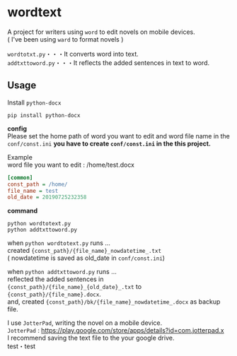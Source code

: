 # wordtext
A project for writers using `word` to edit novels on mobile devices.  
( I've been using `ward` to format novels )
  
`wordtotxt.py`・・・It converts word into text.  
`addtxttoword.py`・・・It reflects the added sentences in text to word.  
  
## Usage
Install `python-docx`
```
pip install python-docx
```
__config__  
Please set the home path of word you want to edit and word file name in the `conf/const.ini` 
__you have to create `conf/const.ini` in the this project.__ 
  
Example  
word file you want to edit : /home/test.docx
```const.ini
[common]
const_path = /home/
file_name = test
old_date = 20190725232358
```
  
__command__
```
python wordtotext.py
python addtxttoword.py
```  
when `python wordtotext.py` runs ...  
created `{const_path}/{file_name}_nowdatetime_.txt`  
( nowdatetime is saved as old_date in `conf/const.ini`)  
  
when `python addtxttoword.py` runs ...   
reflected the added sentences in `{const_path}/{file_name}_{old_date}_.txt` to `{const_path}/{file_name}.docx`.  
and, created `{const_path}/bk/{file_name}_nowdatetime_.docx` as backup file.  
  
I use `JotterPad`, writing the novel on a mobile device.  
`JotterPad` : https://play.google.com/store/apps/details?id=com.jotterpad.x  
I recommend saving the text file to the your google drive.  
test・test
